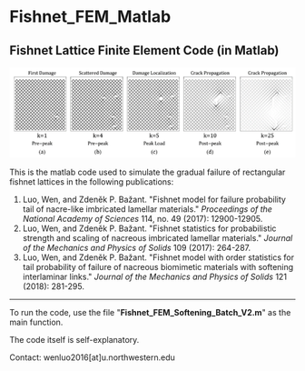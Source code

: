 # Fishnet_FEM_Matlab
## Fishnet Lattice Finite Element Code (in Matlab)

<p align="center">
  <img src="/damage_evolution.png" width="700" alt="accessibility text">
</p>

This is the matlab code used to simulate the gradual failure of rectangular fishnet lattices in the following publications:

1. Luo, Wen, and Zdeněk P. Bažant. "Fishnet model for failure probability tail of nacre-like imbricated lamellar materials." _Proceedings of the National Academy of Sciences_ 114, no. 49 (2017): 12900-12905.
2. Luo, Wen, and Zdeněk P. Bažant. "Fishnet statistics for probabilistic strength and scaling of nacreous imbricated lamellar materials." _Journal of the Mechanics and Physics of Solids_ 109 (2017): 264-287.
3. Luo, Wen, and Zdeněk P. Bažant. "Fishnet model with order statistics for tail probability of failure of nacreous biomimetic materials with softening interlaminar links." _Journal of the Mechanics and Physics of Solids_ 121 (2018): 281-295.

----------------------------------------------------------------------------------------------------------------------------------------
To run the code, use the file "**Fishnet_FEM_Softening_Batch_V2.m**" as the main function. 

The code itself is self-explanatory.

Contact: wenluo2016[at]u.northwestern.edu
